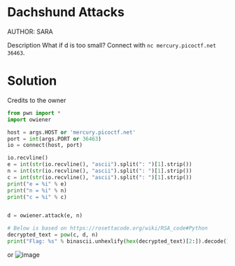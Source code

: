# Dachshund Attacks
AUTHOR: SARA

Description
What if d is too small? Connect with `nc mercury.picoctf.net 36463`.

# Solution
Credits to the owner
```python
from pwn import *
import owiener

host = args.HOST or 'mercury.picoctf.net'
port = int(args.PORT or 36463)
io = connect(host, port)

io.recvline()
e = int(str(io.recvline(), "ascii").split(": ")[1].strip())
n = int(str(io.recvline(), "ascii").split(": ")[1].strip())
c = int(str(io.recvline(), "ascii").split(": ")[1].strip())
print("e = %i" % e)
print("n = %i" % n)
print("c = %i" % c)


d = owiener.attack(e, n)

# Below is based on https://rosettacode.org/wiki/RSA_code#Python
decrypted_text = pow(c, d, n)
print("Flag: %s" % binascii.unhexlify(hex(decrypted_text)[2:]).decode())
```
or
![image](https://github.com/LAVANYA-PIDIKITI/picoCTF-Writeup/assets/98797256/2522777d-4961-40e0-903d-a4b314180f53)
